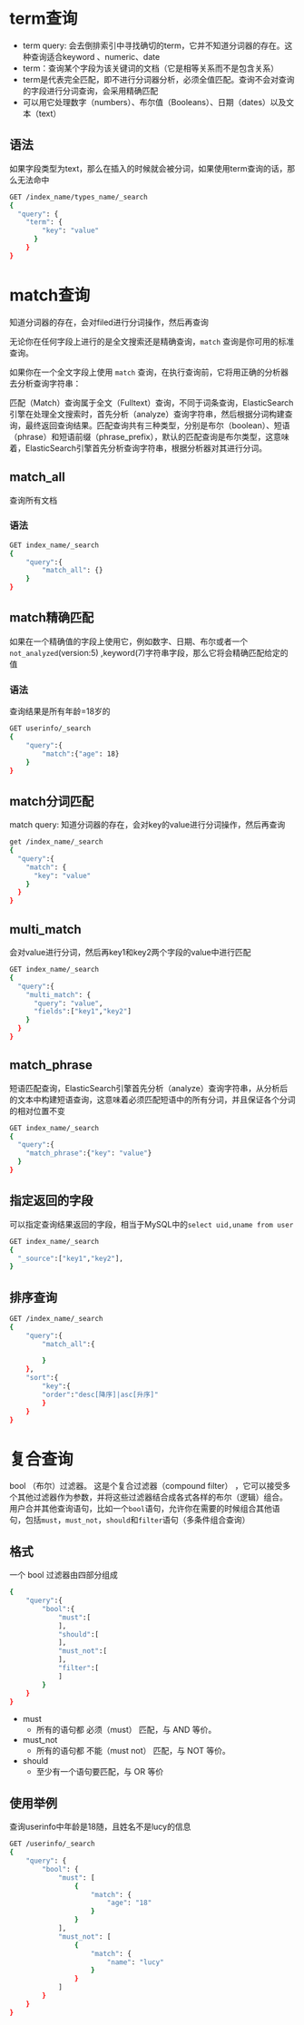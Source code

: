 # term查询

- term query: 会去倒排索引中寻找确切的term，它并不知道分词器的存在。这种查询适合keyword 、numeric、date
- term：查询某个字段为该关键词的文档（它是相等关系而不是包含关系）
- term是代表完全匹配，即不进行分词器分析，必须全值匹配。查询不会对查询的字段进行分词查询，会采用精确匹配
- 可以用它处理数字（numbers）、布尔值（Booleans）、日期（dates）以及文本（text）

## 语法

如果字段类型为text，那么在插入的时候就会被分词，如果使用term查询的话，那么无法命中

```bash
GET /index_name/types_name/_search       
{
  "query": {
    "term": {
        "key": "value" 
      }
    }
}
```

# match查询

知道分词器的存在，会对filed进行分词操作，然后再查询

无论你在任何字段上进行的是全文搜索还是精确查询，`match` 查询是你可用的标准查询。

如果你在一个全文字段上使用 `match` 查询，在执行查询前，它将用正确的分析器去分析查询字符串：

匹配（Match）查询属于全文（Fulltext）查询，不同于词条查询，ElasticSearch引擎在处理全文搜索时，首先分析（analyze）查询字符串，然后根据分词构建查询，最终返回查询结果。匹配查询共有三种类型，分别是布尔（boolean）、短语（phrase）和短语前缀（phrase_prefix），默认的匹配查询是布尔类型，这意味着，ElasticSearch引擎首先分析查询字符串，根据分析器对其进行分词。

## match_all

 查询所有文档

### 语法

```bash
GET index_name/_search
{
    "query":{
    	"match_all": {}
    }
}
```

## match精确匹配

如果在一个精确值的字段上使用它，例如数字、日期、布尔或者一个 `not_analyzed`(version:5) ,keyword(7)字符串字段，那么它将会精确匹配给定的值

### 语法

查询结果是所有年龄=18岁的

```bash
GET userinfo/_search
{
    "query":{
    	"match":{"age": 18}
    }
}
```

## match分词匹配

match query: 知道分词器的存在，会对key的value进行分词操作，然后再查询

```bash
get /index_name/_search  
{
  "query":{
    "match": {
      "key": "value"  
    }
  }
}
```

## multi_match

会对value进行分词，然后再key1和key2两个字段的value中进行匹配

```bash
GET index_name/_search
{
  "query":{
    "multi_match": {
      "query": "value",
      "fields":["key1","key2"]
    }
  }
}
```

## match_phrase

短语匹配查询，ElasticSearch引擎首先分析（analyze）查询字符串，从分析后的文本中构建短语查询，这意味着必须匹配短语中的所有分词，并且保证各个分词的相对位置不变

```bash
GET index_name/_search
{
  "query":{
    "match_phrase":{"key": "value"}
  }
}
```

## 指定返回的字段

可以指定查询结果返回的字段，相当于MySQL中的`select uid,uname from user`

```bash
GET index_name/_search
{
  "_source":["key1","key2"],
}
```

## 排序查询

```bash
GET /index_name/_search
{
	"query":{
		"match_all":{
			
		}
    },
    "sort":{
        "key":{
        "order":"desc[降序]|asc[升序]"
        }
    }
}
```

# 复合查询

bool （布尔）过滤器。 这是个复合过滤器（compound filter） ，它可以接受多个其他过滤器作为参数，并将这些过滤器结合成各式各样的布尔（逻辑）组合。 用户合并其他查询语句，比如一个`bool`语句，允许你在需要的时候组合其他语句，包括`must`，`must_not`，`should`和`filter`语句（多条件组合查询）

## 格式

一个 bool 过滤器由四部分组成

```bash
{
    "query":{
        "bool":{
            "must":[
            ],
            "should":[
            ],
            "must_not":[
            ],
            "filter":[
            ]
        }
    }
}
```

- must
  - 所有的语句都 必须（must） 匹配，与 AND 等价。 
- must_not
  - 所有的语句都 不能（must not） 匹配，与 NOT 等价。
- should
  - 至少有一个语句要匹配，与 OR 等价

## 使用举例

查询userinfo中年龄是18随，且姓名不是lucy的信息

```bash
GET /userinfo/_search
{
    "query": {
        "bool": {
            "must": [
            	{	
                    "match": {
                    	"age": "18"
                    }
                }
            ],
            "must_not": [
                { 
                    "match": { 
                    	"name": "lucy" 
                    } 
                }
            ]
        }
    }
}
```

